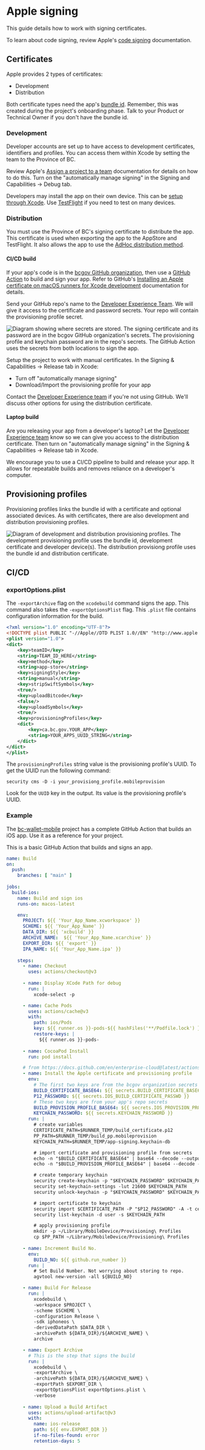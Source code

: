 # Apple signing

This guide details how to work with signing certificates.

To learn about code signing, review Apple's [code signing](https://help.apple.com/xcode/mac/current/#/devfbe995ebf) documentation. 


## Certificates
Apple provides 2 types of certificates:

* Development
* Distribution


Both certificate types need the app's [bundle id](https://developer.apple.com/documentation/appstoreconnectapi/bundle_ids). Remember, this was created during the project's onboarding phase. Talk to your Product or Technical Owner if you don't have the bundle id. 

 
### Development

Developer accounts are set up to have access to development certificates, identifiers and profiles. You can access them within Xcode by setting the team to the Province of BC. 

Review Apple's [Assign a project to a team](https://help.apple.com/xcode/mac/current/#/dev23aab79b4) documentation for details on how to do this. Turn on the "automatically manage signing" in the Signing and Capabilities -> Debug tab.

Developers may install the app on their own device. This can be [setup through Xcode](https://developer.apple.com/documentation/xcode/distributing-your-app-to-registered-devices#Register-devices-automatically-in-Xcode). Use [TestFlight](https://testflight.apple.com) if you need to test on many devices.


### Distribution

You must use the Province of BC's signing certificate to distribute the app. This certificate is used when exporting the app to the AppStore and TestFlight. It also allows the app to use the [AdHoc distribution method](https://developer.apple.com/documentation/xcode/distributing-your-app-to-registered-devices). 

#### CI/CD build
If your app's code is in the [bcgov GitHub organization](https://github.com/bcgov), then use a [GitHub Action](https://docs.github.com/en/actions) to build and sign your app. Refer to GitHub's [Installing an Apple certificate on macOS runners for Xcode development](https://docs.github.com/en/actions/deployment/deploying-xcode-applications/installing-an-apple-certificate-on-macos-runners-for-xcode-development) documentation for details. 

Send your GitHub repo's name to the [Developer Experience Team](contact.md). We will give it access to the certificate and password secrets. Your repo will contain the provisioning profile secret. 


![Diagram showing where secrets are stored. The signing certificate and its password are in the bcgov GitHub organization's secrets. The provisioning profile and keychain password are in the repo's secrets. The GitHub Action uses the secrets from both locations to sign the app.](assets/apple_signing.drawio.svg)

Setup the project to work with manual certificates. In the Signing & Capabilities -> Release tab in Xcode:

* Turn off "automatically manage signing" 
* Download/Import the provisioning profile for your app

Contact the [Developer Experience team](contact.md) if you're not using GitHub. We'll discuss other options for using the distribution certificate.

#### Laptop build
Are you releasing your app from a developer's laptop? Let the [Developer Experience team](contact.md) know so we can give you access to the distribution certificate. Then turn on "automatically manage signing" in the Signing & Capabilities -> Release tab in Xcode. 

We encourage you to use a CI/CD pipeline to build and release your app. It allows for repeatable builds and removes reliance on a developer's computer.


## Provisioning profiles

Provisioning profiles links the bundle id with a certificate and optional associated devices. As with certificates, there are also development and distribution provisioning profiles.


![Diagram of development and distribution provisioning profiles. The development provisioning profile uses the bundle id, development certificate and developer device(s). The distribution provisiong profile uses the bundle id and distribution certificate.](assets/apple_provisioning.drawio.svg)


## CI/CD

### exportOptions.plist

The `-exportArchive` flag on the `xcodebuild` command signs the app. This command also takes the `-exportOptionsPlist` flag. This `.plist` file contains configuration information for the build.

```xml
<?xml version="1.0" encoding="UTF-8"?>
<!DOCTYPE plist PUBLIC "-//Apple//DTD PLIST 1.0//EN" "http://www.apple.com/DTDs/PropertyList-1.0.dtd">
<plist version="1.0">
<dict>
	<key>teamID</key>
	<string>TEAM_ID_HERE</string>
	<key>method</key>
	<string>app-store</string>
	<key>signingStyle</key>
	<string>manual</string>
	<key>stripSwiftSymbols</key>
	<true/>
	<key>uploadBitcode</key>
	<false/>
	<key>uploadSymbols</key>
	<true/>
	<key>provisioningProfiles</key>
	<dict>
		<key>ca.bc.gov.YOUR_APP</key>
		<string>YOUR_APPS_UUID_STRING</string>
	</dict>
</dict>
</plist>
```

The `provisioningProfiles` string value is the provisioning profile's UUID. To get the UUID run the following command:

```shell
security cms -D -i your_provisiong_profile.mobileprovision
```

Look for the `UUID` key in the output. Its value is the provisioning profile's UUID. 

### Example

The [bc-wallet-mobile](https://github.com/bcgov/bc-wallet-mobile/blob/main/.github/workflows/main.yaml) project has a complete GitHub Action that builds an iOS app. Use it as a reference for your project.

This is a basic GitHub Action that builds and signs an app.

```yaml
name: Build
on: 
  push:
    branches: [ "main" ]
   
jobs:
  build-ios:
    name: Build and sign ios
    runs-on: macos-latest

    env:
      PROJECT: ${{ 'Your_App_Name.xcworkspace' }}
      SCHEME: ${{ 'Your_App_Name' }}
      DATA_DIR: ${{ 'xcbuild' }}
      ARCHIVE_NAME:  ${{ 'Your_App_Name.xcarchive' }}
      EXPORT_DIR: ${{ 'export' }}
      IPA_NAME: ${{ 'Your_App_Name.ipa' }}
    
    steps:
      - name: Checkout
        uses: actions/checkout@v3
      
      - name: Display XCode Path for debug
        run: |
          xcode-select -p  

      - name: Cache Pods
        uses: actions/cache@v3
        with:
          path: ios/Pods
          key: ${{ runner.os }}-pods-${{ hashFiles('**/Podfile.lock') }}
          restore-keys: |
            ${{ runner.os }}-pods-   
          
      - name: CocoaPod Install
        run: pod install 

      # from https://docs.github.com/en/enterprise-cloud@latest/actions/deployment/deploying-xcode-applications/installing-an-apple-certificate-on-macos-runners-for-xcode-development
      - name: Install the Apple certificate and provisioning profile
        env:
          # The first two keys are from the bcgov organization secrets
          BUILD_CERTIFICATE_BASE64: ${{ secrets.BUILD_CERTIFICATE_BASE64 }}
          P12_PASSWORD: ${{ secrets.IOS_BUILD_CERTIFICATE_PASSWD }}
          # These two keys are from your app's repo secrets
          BUILD_PROVISION_PROFILE_BASE64: ${{ secrets.IOS_PROVISION_PROFILE_BASE64 }}
          KEYCHAIN_PASSWORD: ${{ secrets.KEYCHAIN_PASSWORD }}
        run: |
          # create variables
          CERTIFICATE_PATH=$RUNNER_TEMP/build_certificate.p12
          PP_PATH=$RUNNER_TEMP/build_pp.mobileprovision
          KEYCHAIN_PATH=$RUNNER_TEMP/app-signing.keychain-db

          # import certificate and provisioning profile from secrets
          echo -n "$BUILD_CERTIFICATE_BASE64" | base64 --decode --output $CERTIFICATE_PATH
          echo -n "$BUILD_PROVISION_PROFILE_BASE64" | base64 --decode --output $PP_PATH

          # create temporary keychain
          security create-keychain -p "$KEYCHAIN_PASSWORD" $KEYCHAIN_PATH
          security set-keychain-settings -lut 21600 $KEYCHAIN_PATH
          security unlock-keychain -p "$KEYCHAIN_PASSWORD" $KEYCHAIN_PATH

          # import certificate to keychain
          security import $CERTIFICATE_PATH -P "$P12_PASSWORD" -A -t cert -f pkcs12 -k $KEYCHAIN_PATH
          security list-keychain -d user -s $KEYCHAIN_PATH

          # apply provisioning profile
          mkdir -p ~/Library/MobileDevice/Provisioning\ Profiles
          cp $PP_PATH ~/Library/MobileDevice/Provisioning\ Profiles    
    
      - name: Increment Build No.
        env:
          BUILD_NO: ${{ github.run_number }}
        run: |
          # Set Build Number. Not worrying about storing to repo.
          agvtool new-version -all ${BUILD_NO}

      - name: Build For Release
        run: |
          xcodebuild \
          -workspace $PROJECT \
          -scheme $SCHEME \
          -configuration Release \
          -sdk iphoneos \
          -derivedDataPath $DATA_DIR \
          -archivePath ${DATA_DIR}/${ARCHIVE_NAME} \
          archive

      - name: Export Archive 
        # This is the step that signs the build
        run: |
          xcodebuild \
          -exportArchive \
          -archivePath ${DATA_DIR}/${ARCHIVE_NAME} \
          -exportPath $EXPORT_DIR \
          -exportOptionsPlist exportOptions.plist \
          -verbose
      
      - name: Upload a Build Artifact
        uses: actions/upload-artifact@v3
        with:
          name: ios-release
          path: ${{ env.EXPORT_DIR }}
          if-no-files-found: error
          retention-days: 5
```
